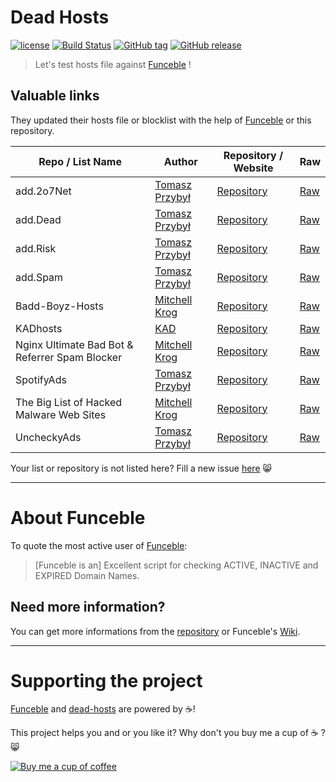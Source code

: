 # Dead Hosts

[![license](https://img.shields.io/github/license/funilrys/dead-hosts.svg)](https://github.com/funilrys/dead-hosts/blob/master/LICENSE) [![Build Status](https://travis-ci.org/funilrys/dead-hosts.svg?branch=master)](https://travis-ci.org/funilrys/dead-hosts) [![GitHub tag](https://img.shields.io/github/tag/funilrys/dead-hosts.svg)](https://github.com/funilrys/dead-hosts/tags) [![GitHub release](https://img.shields.io/github/release/funilrys/dead-hosts.svg)](https://github.com/funilrys/dead-hosts/releases/latest)

> Let's test hosts file against [Funceble](https://github.com/funilrys/funceble) !

## Valuable links

They updated their hosts file or blocklist with the help of [Funceble](https://github.com/funilrys/funceble/) or this repository.

Repo / List Name                               | Author                                             | Repository / Website                                                                       | Raw
---------------------------------------------- | -------------------------------------------------- | ------------------------------------------------------------------------------------------ | ---------------------------------------------------------------------------------------------------------------------------------------------
add.2o7Net                                     | [Tomasz Przybył](https://github.com/FadeMind)      | [Repository](https://github.com/FadeMind/hosts.extras/tree/master/add.2o7Net)              | [Raw](https://raw.githubusercontent.com/FadeMind/hosts.extras/master/add.2o7Net/hosts)
add.Dead                                       | [Tomasz Przybył](https://github.com/FadeMind)      | [Repository](https://github.com/FadeMind/hosts.extras/tree/master/add.Dead)                | [Raw](https://raw.githubusercontent.com/FadeMind/hosts.extras/master/add.Dead/hosts)
add.Risk                                       | [Tomasz Przybył](https://github.com/FadeMind)      | [Repository](https://github.com/FadeMind/hosts.extras/tree/master/add.Risk)                | [Raw](https://raw.githubusercontent.com/FadeMind/hosts.extras/master/add.Risk/hosts)
add.Spam                                       | [Tomasz Przybył](https://github.com/FadeMind)      | [Repository](https://github.com/FadeMind/hosts.extras/tree/master/add.Spam)                | [Raw](https://raw.githubusercontent.com/FadeMind/hosts.extras/master/add.Spam/hosts)
Badd-Boyz-Hosts                                | [Mitchell Krog](https://github.com/mitchellkrogza) | [Repository](https://github.com/mitchellkrogza/Badd-Boyz-Hosts)                            | [Raw](https://raw.githubusercontent.com/mitchellkrogza/Badd-Boyz-Hosts/master/PULL_REQUESTS/domains.txt)
KADhosts                                       | [KAD](https://github.com/azet12)                   | [Repository](https://github.com/azet12/KADhosts)                                           | [Raw](https://raw.githubusercontent.com/azet12/KADhosts/master/KADhosts.txt)
Nginx Ultimate Bad Bot & Referrer Spam Blocker | [Mitchell Krog](https://github.com/mitchellkrogza) | [Repository](https://github.com/mitchellkrogza/nginx-ultimate-bad-bot-blocker/)            | [Raw](https://raw.githubusercontent.com/mitchellkrogza/nginx-ultimate-bad-bot-blocker/master/_generator_lists/bad-referrers.list)
SpotifyAds                                     | [Tomasz Przybył](https://github.com/FadeMind)      | [Repository](https://github.com/FadeMind/hosts.extras/tree/master/SpotifyAds)              | [Raw](https://raw.githubusercontent.com/FadeMind/hosts.extras/master/SpotifyAds/hosts)
The Big List of Hacked Malware Web Sites       | [Mitchell Krog](https://github.com/mitchellkrogza) | [Repository](https://github.com//mitchellkrogza/The-Big-List-of-Hacked-Malware-Web-Sites/) | [Raw](https://raw.githubusercontent.com/mitchellkrogza/The-Big-List-of-Hacked-Malware-Web-Sites/master/.dev-tools/_strip_domains/domains.txt)
UncheckyAds                                    | [Tomasz Przybył](https://github.com/FadeMind)      | [Repository](https://github.com/FadeMind/hosts.extras/tree/master/UncheckyAds)             | [Raw](https://raw.githubusercontent.com/FadeMind/hosts.extras/master/UncheckyAds/hosts)

Your list or repository is not listed here? Fill a new issue [here](https://github.com/funilrys/dead-hosts/issues/new?title=Please%20add%20my%20list%20or%20repository%20to%20the%20valuable%20links) :smile_cat:

--------------------------------------------------------------------------------

# About Funceble

To quote the most active user of [Funceble](https://github.com/funilrys/funceble):

> [Funceble is an] Excellent script for checking ACTIVE, INACTIVE and EXPIRED Domain Names.

## Need more information?

You can get more informations from the [repository](https://github.com/funilrys/funceble) or Funceble's [Wiki](https://github.com/funilrys/funceble/wiki).

--------------------------------------------------------------------------------

# Supporting the project

[Funceble](https://github.com/funilrys/funceble) and [dead-hosts](https://github.com/funilrys/dead-hosts) are powered by :coffee:!

This project helps you and or you like it? Why don't you buy me a cup of :coffee: ? :smile_cat:

[![Buy me a cup of coffee](https://img.shields.io/badge/Buy%20-me%20a%20cup%20of%20%E2%98%95-blue.svg)](https://www.paypal.me/funilrys/)
